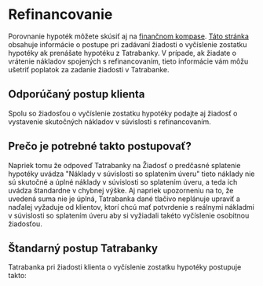 # Refinancovanie

Porovnanie hypoték môžete skúsiť aj na [finančnom kompase](<https://atiris.github.io/tatrabanka/>).
[Táto stránka](<https://atiris.github.io/tatrabanka/>) obsahuje informácie o postupe pri zadávaní žiadosti o vyčíslenie zostatku hypotéky ak prenášate hypotéku z Tatrabanky. V prípade, ak žiadate o vrátenie nákladov spojených s refinancovaním, tieto informácie vám môžu ušetriť poplatok za zadanie žiadosti v Tatrabanke.

## Odporúčaný postup klienta

Spolu so žiadosťou o vyčíslenie zostatku hypotéky podajte aj žiadosť o vystavenie skutočných nákladov v súvislosti s refinancovaním.

## Prečo je potrebné takto postupovať?

Napriek tomu že odpoveď Tatrabanky na Žiadosť o predčasné splatenie hypotéky uvádza "Náklady v súvislosti so splatením úveru" tieto náklady nie sú skutočné a úplné náklady v súvislosti so splatením úveru, a teda ich uvádza štandardne v chybnej výške. Aj napriek upozorneniu na to, že uvedená suma nie je úplná, Tatrabanka dané tlačivo neplánuje upraviť a naďalej vyžaduje od klientov, ktorí chcú mať potvrdenie s reálnymi nákladmi v súvislosti so splatením úveru aby si vyžiadali takéto vyčíslenie osobitnou žiadosťou.

## Štandarný postup Tatrabanky

Tatrabanka pri žiadosti klienta o vyčíslenie zostatku hypotéky postupuje takto:

